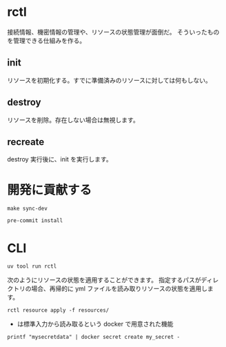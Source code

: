 # rctl

接続情報、機密情報の管理や、リソースの状態管理が面倒だ。
そういったものを管理できる仕組みを作る。

## init

リソースを初期化する。すでに準備済みのリソースに対しては何もしない。

## destroy

リソースを削除。存在しない場合は無視します。

## recreate

destroy 実行後に、init を実行します。



# 開発に貢献する

```
make sync-dev
```

```
pre-commit install
```


# CLI

```
uv tool run rctl
```

次のようにリソースの状態を適用することができます。
指定するパスがディレクトリの場合、再帰的に yml ファイルを読み取りリソースの状態を適用します。

```
rctl resource apply -f resources/
```

- は標準入力から読み取るという docker で用意された機能

```
printf "mysecretdata" | docker secret create my_secret -
```
